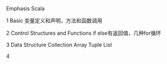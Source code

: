 Emphasis
Scala

1 Basic
    变量定义和声明，方法和函数调用
    
2 Control Structures and Functions
    if else有返回值，几种for循环
    
3 Data Structure
    Collection
    Array Tuple List
    
4 